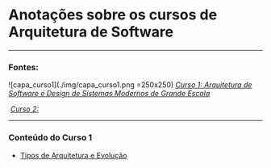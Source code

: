 # Anotações sobre os cursos de Arquitetura de Software

---
### Fontes: 

![capa_curso1](./img/capa_curso1.png =250x250)
[_Curso 1: Arquitetura de Software e Design de Sistemas Modernos de Grande Escala_](https://www.udemy.com/share/10bCZ33@TmUjNMror7vOHP0AJ_l5JL_4chPi1QxVKNziUCXt55m_U_0m9B_ElIINvLE487hy6Q==/)

![]()
[_Curso 2:_]()

---

### Conteúdo do Curso 1
- [Tipos de Arquitetura e Evolução](./1.tipos_de_arquitetura.md)
